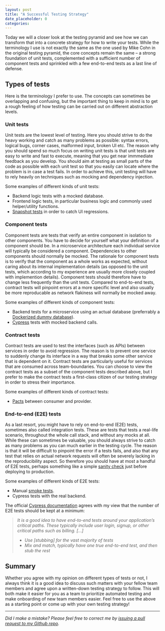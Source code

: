 ```yaml
---
layout: post
title: "A Successful Testing Strategy"
date_placeholder: 0
categories: 
---
```


Today we will a closer look at the testing pyramid and see how we can transform that into a concrete strategy for how to write your tests. While the terminology I use is not exactly the same as the one used by Mike Cohn in the original testing pyramid, the core concepts remain the same – a strong foundation of unit tests, complemented with a sufficient number of component tests and sprinkled with a few end-to-end tests as a last line of defense.


## Types of tests

Here is the terminology I prefer to use. The concepts can sometimes be overlapping and confusing, but the important thing to keep in mind is to get a rough feeling of how testing can be carried out on different abstraction levels. 

### Unit tests
Unit tests are the lowest level of testing. Here you should strive to do the heavy working and catch as many problems as possible: syntax errors, logical bugs, corner cases, malformed input, broken UI etc. The reason why you should spend so much focus on writing unit tests is that unit tests are easy to write and fast to execute, meaning that you get near immmediate feedback as you develop. You should aim at testing as small parts of the code as possible with each unit test so that you easily can locate where the problem is in case a test fails. In order to achieve this, unit testing will have to rely heavily on techniques such as mocking and dependency injection.

Some examples of different kinds of unit tests:
  - Backend logic tests with a mocked database.
  - Frontend logic tests, in particular business logic and commonly used helper/utility functions.
  - [Snapshot tests](https://jestjs.io/docs/en/snapshot-testing) in order to catch UI regressions.

### Component tests
Component tests are tests that verify an entire component in isolation to other components. You have to decide for yourself what your definition of a component should be. In a microservice architecture each individual service will typically be considered a component. Dependencies to other components should normally be mocked. The rationale for component tests is to verify that the component as a whole works as expected, without caring about its internal implementation details (as opposed to the unit tests, which according to my experience are usually more closely coupled with implemention details). Component tests should therefore have to change less frequently than the unit tests. Compared to end-to-end tests, contract tests will pinpoint errors at a more specific level and also usually be more reproducable as network flakiness will normally be mocked away.

Some examples of different kinds of component tests:
  - Backend tests for a microservice using an actual database (preferrably a [Dockerized dummy database](https://sundin.github.io/testing/2019/03/29/dockerized-db-tests.html)).
  - [Cypress](https://www.cypress.io/) tests with mocked backend calls.

### Contract tests
Contract tests are used to test the interfaces (such as APIs) between services in order to avoid regression. The reason is to prevent one service to suddenly change its interface in a way that breaks some other service that is dependent on it. Contract tests are particularly useful for services that are consumed across team-boundaries. You can choose to view the contract tests as a subset of the component tests described above, but I prefer to make the contract tests a first-class citizen of our testing strategy in order to stress their importance.

Some examples of different kinds of contract tests:
  - [Pacts](https://docs.pact.io/) between consumer and provider.

### End-to-end (E2E) tests
As a last resort, you might have to rely on end-to-end (E2E) tests, sometimes also called integration tests. These are tests that tests a real-life scenario, throughout the whole call stack, and without any mocks at all. While these can sometimes be valuable, you should always strive to catch as many problems as you can much earlier in the testing cycle. The reason is that it will be difficult to pinpoint the error if a tests fails, and also that any test that relies on actual network requests will often be severely lacking in the reproducibility aspect. So therefore you should have at most a handful of E2E tests, perhaps something like a simple [sanity check](https://en.wikipedia.org/wiki/Sanity_check#Software_development) just before deploying to production.

Some examples of different kinds of E2E tests:
  - Manual [smoke tests](https://en.wikipedia.org/wiki/Smoke_testing_(software)).
  - Cypress tests with the real backend.

The official [Cypress documentation](https://docs.cypress.io/guides/guides/network-requests.html#Testing-Strategies) agrees with my view that the number of E2E tests should be kept at a minimum:
 > *It is a good idea to have end-to-end tests around your application’s critical paths. These typically include user login, signup, or other critical  paths such as billing.*
 > *[...]*
 > * *Use [stubbing] for the vast majority of tests*
 > * *Mix and match, typically have one true end-to-end test, and then stub the rest*

## Summary
Whether you agree with my opinion on different types of tests or not, I always think it is a good idea to discuss such matters with your fellow team members and agree upon a written-down testing strategy to follow. This will both make it easier for you as a team to prioritize automated testing and make onboarding of new team members easier. Feel free to use the above as a starting point or come up with your own testing strategy!

---

*Did I make a mistake? Please feel free to correct me by [issuing a pull request to my Github repo](https://github.com/Sundin/sundin.github.io).*
